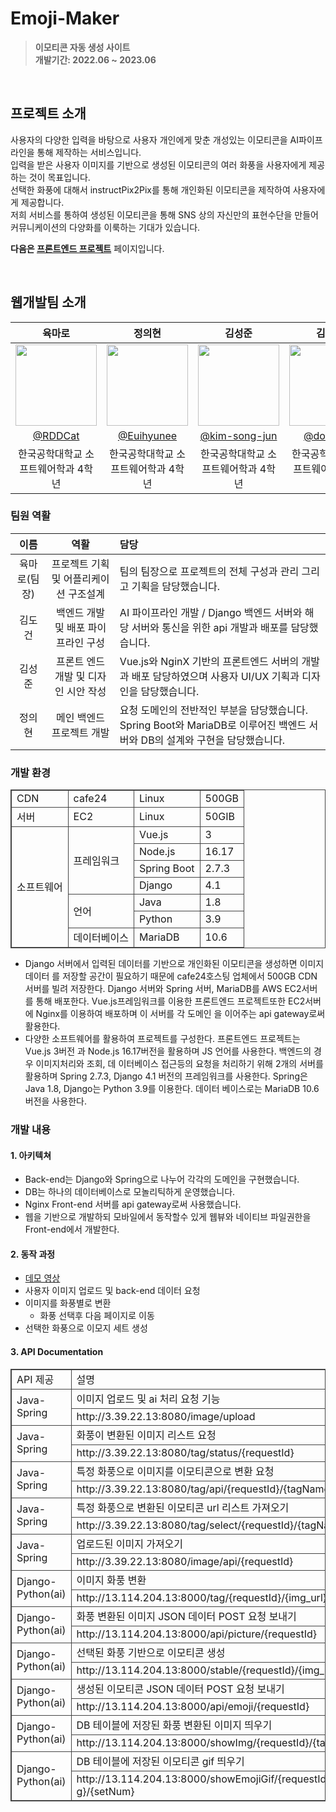 # Emoji-Maker
> **이모티콘 자동 생성 사이트** <br/> **개발기간: 2022.06 ~ 2023.06** 
<br/>

## 프로젝트 소개 

사용자의 다양한 입력을 바탕으로 사용자 개인에게 맞춘 개성있는 이모티콘을 AI파이프라인을 통해 제작하는 서비스입니다. 
<br>
입력을 받은 사용자 이미지를 기반으로 생성된 이모티콘의 여러 화풍을 사용자에게 제공하는 것이 목표입니다.
<br>
선택한 화풍에 대해서 instructPix2Pix를 통해 개인화된 이모티콘을 제작하여 사용자에게 제공합니다.
<br>
저희 서비스를 통하여 생성된 이모티콘을 통해 SNS 상의 자신만의 표현수단을 만들어 커뮤니케이션의 다양화를 이룩하는 기대가 있습니다. 

**다음은 [프론트엔드 프로젝트](https://github.com/nulzi/MaroMaro)**  페이지입니다. 

<br/>

## 웹개발팀 소개 

|육마로|정의현|김성준|김도건|
|:---:|:---:|:---:|:---:|
|<img width="130px" src="https://avatars.githubusercontent.com/u/55569476?v=4"/>|<img width="130px" src="https://avatars.githubusercontent.com/u/98465697?v=4"/>|<img width="130px" src="https://avatars.githubusercontent.com/u/90247223?v=4"/>|<img width="130px" src="https://avatars.githubusercontent.com/u/102578327?v=4"/>|
|[@RDDCat](https://github.com/RDDcat)|[@Euihyunee](https://github.com/Euihyunee)|[@kim-song-jun](https://github.com/kim-song-jun)|[@dogeonK](https://github.com/dogeonK)|
|한국공학대학교 소프트웨어학과 4학년|한국공학대학교 소프트웨어학과 4학년|한국공학대학교 소프트웨어학과 4학년|한국공학대학교 소프트웨어학과 4학년|



### 팀원 역활 

|이름|역활|담당|
|:---:|:---:|:---|
|육마로(팀장)|프로젝트 기획 및 어플리케이션 구조설계|팀의 팀장으로 프로젝트의 전체 구성과 관리 그리고 기획을 담당했습니다.|
|김도건| 백엔드 개발 및 배포 파이프라인 구성|AI 파이프라인 개발 / Django 백엔드 서버와 해당 서버와 통신을 위한 api 개발과 배포를 담당했습니다.|
|김성준| 프론트 엔드 개발 및 디자인 시안 작성|Vue.js와 NginX 기반의 프론트엔드 서버의 개발과 배포 담당하였으며 사용자 UI/UX 기획과 디자인을 담당했습니다.|
|정의현| 메인 백엔드 프로젝트 개발|요청 도메인의 전반적인 부분을 담당했습니다. Spring Boot와 MariaDB로 이루어진 백엔드 서버와 DB의 설계와 구현을 담당했습니다.|




### 개발 환경 



<table style="border:2px; width: 100%; border-collapse: collapse; border: 1px solid #444444; margin: 0 auto;"> 
    <tr style="border:1px solid #444444;">
        <td style="border:1px solid #444444;"> CDN</td>
        <td style="border:1px solid #444444;"> cafe24</td>
        <td style="border:1px solid #444444;"> Linux</td>
        <td style="border:1px solid #444444;"> 500GB</td>
    </tr>
    <tr style="border:1px solid #444444;">
        <td style="border:1px solid #444444;"> 서버</td>
        <td style="border:1px solid #444444;"> EC2</td>
        <td style="border:1px solid #444444;"> Linux</td>
        <td style="border:1px solid #444444;"> 50GIB</td>
    </tr>
    <tr style="border:1px solid #444444;">
        <td style="border:1px solid #444444;" rowspan='7'> 소프트웨어</td>
        <td style="border:1px solid #444444;" rowspan='4' > 프레임워크</td>
        <td style="border:1px solid #444444;"> Vue.js</td>
        <td style="border:1px solid #444444;"> 3</td>
    </tr>
    <tr style="border:1px solid #444444;">
        <td style="border:1px solid #444444;"> Node.js</td>
        <td style="border:1px solid #444444;"> 16.17</td>
    </tr>
    <tr style="border:1px solid #444444;">
        <td style="border:1px solid #444444;"> Spring Boot</td>
        <td style="border:1px solid #444444;"> 2.7.3</td>
    </tr>
    <tr style="border:1px solid #444444;">
        <td style="border:1px solid #444444;"> Django</td>
        <td style="border:1px solid #444444;"> 4.1</td>
    </tr>
    <tr style="border:1px solid #444444;">
        <td style="border:1px solid #444444;" rowspan='2'> 언어 </td>
        <td style="border:1px solid #444444;"> Java</td>
        <td style="border:1px solid #444444;"> 1.8</td>
    </tr >
    <tr style="border:1px solid #444444;">
        <td style="border:1px solid #444444;"> Python</td>
        <td style="border:1px solid #444444;"> 3.9 </td>
    </tr>
    <tr style="border:1px solid #444444;">
        <td style="border:1px solid #444444;"> 데이터베이스</td>
        <td style="border:1px solid #444444;"> MariaDB</td>
        <td style="border:1px solid #444444;"> 10.6</td>
    </tr>
</table>

- Django 서버에서 입력된 데이터를 기반으로 개인화된 이모티콘을 생성하면 이미지 데이터 를 저장할 공간이 필요하기 때문에 cafe24호스팅 업체에서 500GB CDN 서버를 빌려 저장한다.
Django 서버와 Spring 서버, MariaDB를 AWS EC2서버를 통해 배포한다. Vue.js프레임워크를 이용한 프론트엔드 프로젝트또한 EC2서버에 Nginx를 이용하여 배포하며 이 서버를 각 도메인 을 이어주는 api gateway로써 활용한다.
- 다양한 소프트웨어를 활용하여 프로젝트를 구성한다. 프론트엔드 프로젝트는 Vue.js 3버전 과 Node.js 16.17버전을 활용하며 JS 언어를 사용한다. 백엔드의 경우 이미지처리와 조회, 데 이터베이스 접근등의 요청을 처리하기 위해 2개의 서버를 활용하며 Spring 2.7.3, Django 4.1 버전의 프레임워크를 사용한다. Spring은 Java 1.8, Django는 Python 3.9를 이용한다. 데이터 베이스로는 MariaDB 10.6버전을 사용한다.

### 개발 내용 

#### 1. 아키텍쳐

- Back-end는 Django와 Spring으로 나누어 각각의 도메인을 구현했습니다. 
- DB는 하나의 데이터베이스로 모놀리틱하게 운영했습니다. 
- Nginx Front-end 서버를 api gateway로써 사용했습니다. 
- 웹을 기반으로 개발하되 모바일에서 동작할수 있게 웹뷰와 네이티브 파일권한을 Front-end에서 개발한다. 

#### 2. 동작 과정 

- [데모 영상](https://www.youtube.com/watch?v=AVws_wapf8M)
- 사용자 이미지 업로드 및 back-end 데이터 요청
- 이미지를 화풍별로 변환 
    - 화풍 선택후 다음 페이지로 이동
- 선택한 화풍으로 이모지 세트 생성 


#### 3. API Documentation

<table style="border:2px; width: 100%; border-collapse: collapse; border: 1px solid #444444;"> 
    <tr style="border:1px solid #444444;">
        <td style="border:1px solid #444444;"> API 제공</td>
        <td style="border:1px solid #444444;"> 설명 </td>
    </tr>
    <tr style="border:1px solid #444444;">
        <td style="border:1px solid #444444;" rowspan='2'> Java-Spring</td>
        <td style="border:1px solid #444444;"> 이미지 업로드 및 ai 처리 요청 기능 </td>
    </tr>
    <tr style="border:1px solid #444444;">
        <td style="border:1px solid #444444;">  http://3.39.22.13:8080/image/upload</td>
    </tr>
    <tr style="border:1px solid #444444;">
        <td style="border:1px solid #444444;" rowspan='2'> Java-Spring</td>
        <td style="border:1px solid #444444;">  화풍이 변환된 이미지 리스트 요청</td>
    </tr>
    <tr style="border:1px solid #444444;">
        <td style="border:1px solid #444444;">  http://3.39.22.13:8080/tag/status/{requestId}</td>
    </tr>
    <tr style="border:1px solid #444444;">
        <td style="border:1px solid #444444;" rowspan='2'> Java-Spring</td>
        <td style="border:1px solid #444444;">  특정 화풍으로 이미지를 이모티콘으로 변환 요청</td>
    </tr>
    <tr style="border:1px solid #444444;">
        <td style="border:1px solid #444444;">  http://3.39.22.13:8080/tag/api/{requestId}/{tagName} </td>
    </tr>
    <tr style="border:1px solid #444444;">
        <td style="border:1px solid #444444;" rowspan='2'> Java-Spring</td>
        <td style="border:1px solid #444444;">  특정 화풍으로 변환된 이모티콘 url 리스트 가져오기</td>
    </tr>
    <tr style="border:1px solid #444444;">
        <td style="border:1px solid #444444;">  http://3.39.22.13:8080/tag/select/{requestId}/{tagName}</td>
    </tr>
    <tr style="border:1px solid #444444;">
        <td style="border:1px solid #444444;" rowspan='2'> Java-Spring</td>
        <td style="border:1px solid #444444;">  업로드된 이미지 가져오기</td>
    </tr>
    <tr style="border:1px solid #444444;">
        <td style="border:1px solid #444444;">  http://3.39.22.13:8080/image/api/{requestId}</td>
    </tr>
    <tr style="border:1px solid #444444;">
        <td style="border:1px solid #444444;" rowspan='2'> Django-Python(ai)</td>
        <td style="border:1px solid #444444;"> 이미지 화풍 변환</td>
    </tr>
    <tr style="border:1px solid #444444;">
        <td style="border:1px solid #444444;"> http://13.114.204.13:8000/tag/{requestId}/{img_url}</td>
    </tr>
        <tr class="tr">
        <td style="border:1px solid #444444;" rowspan='2'> Django-Python(ai)</td>
        <td style="border:1px solid #444444;"> 화풍 변환된 이미지 JSON 데이터 POST 요청 보내기</td>
    </tr>
    <tr style="border:1px solid #444444;">
        <td style="border:1px solid #444444;"> http://13.114.204.13:8000/api/picture/{requestId}</td>
    </tr>
    <tr style="border:1px solid #444444;">
        <td style="border:1px solid #444444;" rowspan='2'> Django-Python(ai)</td>
        <td style="border:1px solid #444444;"> 선택된 화풍 기반으로 이모티콘 생성</td>
    </tr>
    <tr style="border:1px solid #444444;">
        <td style="border:1px solid #444444;"> http://13.114.204.13:8000/stable/{requestId}/{img_url}/{tag_name}</td>
    </tr>
    <tr style="border:1px solid #444444;">
        <td style="border:1px solid #444444;" rowspan='2'> Django-Python(ai)</td>
        <td style="border:1px solid #444444;"> 생성된 이모티콘 JSON 데이터 POST 요청 보내기</td>
    </tr>
    <tr style="border:1px solid #444444;">
        <td style="border:1px solid #444444;"> http://13.114.204.13:8000/api/emoji/{requestId}</td>
    </tr>
    <tr style="border:1px solid #444444;">
        <td style="border:1px solid #444444;" rowspan='2'> Django-Python(ai)</td>
        <td style="border:1px solid #444444;"> DB 테이블에 저장된 화풍 변환된 이미지 띄우기</td>
    </tr>
    <tr style="border:1px solid #444444;">
        <td style="border:1px solid #444444;"> http://13.114.204.13:8000/showImg/{requestId}/{tag_name}/{setNum}</td>
    </tr>
    <tr style="border:1px solid #444444;">
        <td style="border:1px solid #444444;" rowspan='2'> Django-Python(ai)</td>
        <td style="border:1px solid #444444;"> DB 테이블에 저장된 이모티콘 gif 띄우기</td>
    </tr>
    <tr style="border:1px solid #444444;">
        <td> http://13.114.204.13:8000/showEmojiGif/{requestId}/{tag_name}/{emojiTa g}/{setNum}</td>
    </tr>
    
</table>

